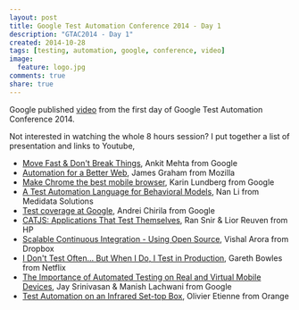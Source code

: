 ```yaml
---
layout: post
title: Google Test Automation Conference 2014 - Day 1
description: "GTAC2014 - Day 1"
created: 2014-10-28
tags: [testing, automation, google, conference, video]
image:
  feature: logo.jpg
comments: true
share: true
---
```


Google published [video](https://www.youtube.com/watch?v=6ZvCU0dht50 "GTAC2014 Day 1 Video") from the first day of Google Test Automation Conference 2014. 

Not interested in watching the whole 8 hours session? I put together a list of presentation and links to Youtube,

* [Move Fast & Don't Break Things](https://www.youtube.com/watch?v=6ZvCU0dht50#t=1469 "Move Fast & Don't Break Things"), Ankit Mehta from Google
* [Automation for a Better Web](https://www.youtube.com/watch?v=6ZvCU0dht50#t=5663 "Automation for a Better Web"), James Graham from Mozilla
* [Make Chrome the best mobile browser](https://www.youtube.com/watch?v=6ZvCU0dht50#t=8221 "Make Chrome the best mobile browser"), Karin Lundberg from Google
* [A Test Automation Language for Behavioral Models](https://www.youtube.com/watch?v=6ZvCU0dht50#t=10797 "A Test Automation Language for Behavioral Models"), Nan Li from Medidata Solutions
* [Test coverage at Google](https://www.youtube.com/watch?v=6ZvCU0dht50#t=11693 "Test coverage at Google"), Andrei Chirila from Google
* [CATJS: Applications That Test Themselves](https://www.youtube.com/watch?v=6ZvCU0dht50#t=16213 "CATJS: Applications That Test Themselves"), Ran Snir & Lior Reuven from HP
* [Scalable Continuous Integration - Using Open Source](https://www.youtube.com/watch?v=6ZvCU0dht50#t=17209 "Scalable Continuous Integration - Using Open Source"), Vishal Arora from Dropbox
* [I Don't Test Often... But When I Do, I Test in Production](https://www.youtube.com/watch?v=6ZvCU0dht50#t=18265 "I Don't Test Often... But When I Do, I Test in Production"), Gareth Bowles from Netflix
* [The Importance of Automated Testing on Real and Virtual Mobile Devices](https://www.youtube.com/watch?v=6ZvCU0dht50#t=22472 "The Importance of Automated Testing on Real and Virtual Mobile Devices"), Jay Srinivasan & Manish Lachwani from Google
* [Test Automation on an Infrared Set-top Box](https://www.youtube.com/watch?v=6ZvCU0dht50#t=26086 "Test Automation on an Infrared Set-top Box"), Olivier Etienne from Orange